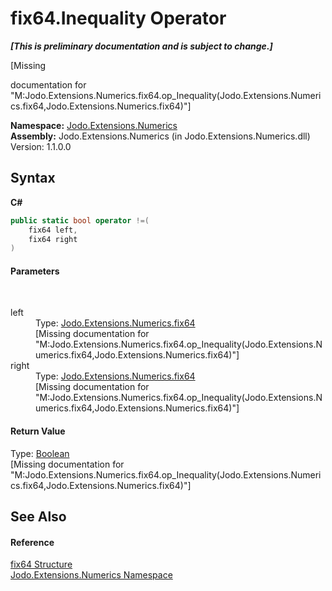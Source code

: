 # fix64.Inequality Operator 
 _**\[This is preliminary documentation and is subject to change.\]**_

\[Missing <summary> documentation for "M:Jodo.Extensions.Numerics.fix64.op_Inequality(Jodo.Extensions.Numerics.fix64,Jodo.Extensions.Numerics.fix64)"\]

**Namespace:**&nbsp;<a href="N_Jodo_Extensions_Numerics">Jodo.Extensions.Numerics</a><br />**Assembly:**&nbsp;Jodo.Extensions.Numerics (in Jodo.Extensions.Numerics.dll) Version: 1.1.0.0

## Syntax

**C#**<br />
``` C#
public static bool operator !=(
	fix64 left,
	fix64 right
)
```


#### Parameters
&nbsp;<dl><dt>left</dt><dd>Type: <a href="T_Jodo_Extensions_Numerics_fix64">Jodo.Extensions.Numerics.fix64</a><br />\[Missing <param name="left"/> documentation for "M:Jodo.Extensions.Numerics.fix64.op_Inequality(Jodo.Extensions.Numerics.fix64,Jodo.Extensions.Numerics.fix64)"\]</dd><dt>right</dt><dd>Type: <a href="T_Jodo_Extensions_Numerics_fix64">Jodo.Extensions.Numerics.fix64</a><br />\[Missing <param name="right"/> documentation for "M:Jodo.Extensions.Numerics.fix64.op_Inequality(Jodo.Extensions.Numerics.fix64,Jodo.Extensions.Numerics.fix64)"\]</dd></dl>

#### Return Value
Type: <a href="https://docs.microsoft.com/dotnet/api/system.boolean" target="_blank" rel="noopener noreferrer">Boolean</a><br />\[Missing <returns> documentation for "M:Jodo.Extensions.Numerics.fix64.op_Inequality(Jodo.Extensions.Numerics.fix64,Jodo.Extensions.Numerics.fix64)"\]

## See Also


#### Reference
<a href="T_Jodo_Extensions_Numerics_fix64">fix64 Structure</a><br /><a href="N_Jodo_Extensions_Numerics">Jodo.Extensions.Numerics Namespace</a><br />